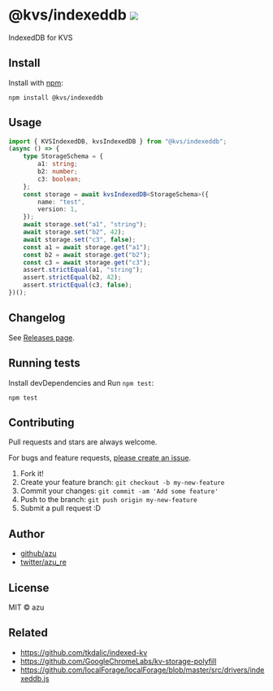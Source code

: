 # @kvs/indexeddb ![](https://badgen.net/bundlephobia/minzip/@kvs/indexeddb)

IndexedDB for KVS

## Install

Install with [npm](https://www.npmjs.com/):

    npm install @kvs/indexeddb

## Usage

```ts
import { KVSIndexedDB, kvsIndexedDB } from "@kvs/indexeddb";
(async () => {
    type StorageSchema = {
        a1: string;
        b2: number;
        c3: boolean;
    };
    const storage = await kvsIndexedDB<StorageSchema>({
        name: "test",
        version: 1,
    });
    await storage.set("a1", "string");
    await storage.set("b2", 42);
    await storage.set("c3", false);
    const a1 = await storage.get("a1");
    const b2 = await storage.get("b2");
    const c3 = await storage.get("c3");
    assert.strictEqual(a1, "string");
    assert.strictEqual(b2, 42);
    assert.strictEqual(c3, false);
})();
```

## Changelog

See [Releases page](https://github.com/azu/kvs/releases).

## Running tests

Install devDependencies and Run `npm test`:

    npm test

## Contributing

Pull requests and stars are always welcome.

For bugs and feature requests, [please create an issue](https://github.com/azu/kvs/issues).

1. Fork it!
2. Create your feature branch: `git checkout -b my-new-feature`
3. Commit your changes: `git commit -am 'Add some feature'`
4. Push to the branch: `git push origin my-new-feature`
5. Submit a pull request :D

## Author

- [github/azu](https://github.com/azu)
- [twitter/azu_re](https://twitter.com/azu_re)

## License

MIT © azu

## Related

- https://github.com/tkdalic/indexed-kv
- https://github.com/GoogleChromeLabs/kv-storage-polyfill
- https://github.com/localForage/localForage/blob/master/src/drivers/indexeddb.js
